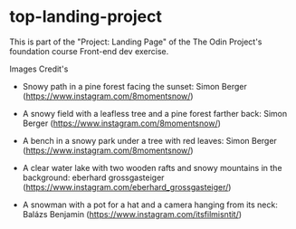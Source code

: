 # top-landing-project

This is part of the "Project: Landing Page" of the The Odin Project's foundation course Front-end dev exercise.

Images Credit's

- Snowy path in a pine forest facing the sunset: Simon Berger (https://www.instagram.com/8momentsnow/)

- A snowy field with a leafless tree and a pine forest farther back: Simon Berger (https://www.instagram.com/8momentsnow/)

- A bench in a snowy park under a tree with red leaves: Simon Berger (https://www.instagram.com/8momentsnow/)

- A clear water lake with two wooden rafts and snowy mountains in the background: eberhard grossgasteiger (https://www.instagram.com/eberhard_grossgasteiger/)

- A snowman with a pot for a hat and a camera hanging from its neck: Balázs Benjamin (https://www.instagram.com/itsfilmisntit/)